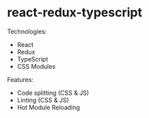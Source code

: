 # react-redux-typescript

Technologies:
  - React
  - Redux
  - TypeScript
  - CSS Modules

Features:
  - Code splitting (CSS & JS)
  - Linting (CSS & JS)
  - Hot Module Reloading
